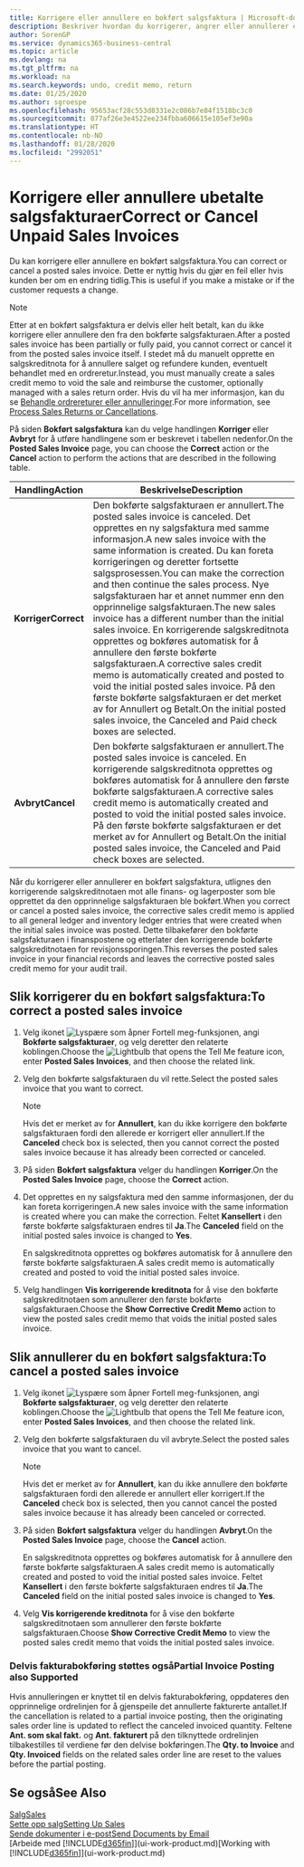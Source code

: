 ```yaml
---
title: Korrigere eller annullere en bokført salgsfaktura | Microsoft-dokumentasjon
description: Beskriver hvordan du korrigerer, angrer eller annullerer en bokført salgsfaktura og utligner en salgskreditnota.
author: SorenGP
ms.service: dynamics365-business-central
ms.topic: article
ms.devlang: na
ms.tgt_pltfrm: na
ms.workload: na
ms.search.keywords: undo, credit memo, return
ms.date: 01/25/2020
ms.author: sgroespe
ms.openlocfilehash: 95653acf28c553d8331e2c086b7e84f1518bc3c0
ms.sourcegitcommit: 877af26e3e4522ee234fbba606615e105ef3e90a
ms.translationtype: HT
ms.contentlocale: nb-NO
ms.lasthandoff: 01/28/2020
ms.locfileid: "2992051"
---
```

# <a name="correct-or-cancel-unpaid-sales-invoices"></a><span data-ttu-id="54eda-103">Korrigere eller annullere ubetalte salgsfakturaer</span><span class="sxs-lookup"><span data-stu-id="54eda-103">Correct or Cancel Unpaid Sales Invoices</span></span>
<span data-ttu-id="54eda-104">Du kan korrigere eller annullere en bokført salgsfaktura.</span><span class="sxs-lookup"><span data-stu-id="54eda-104">You can correct or cancel a posted sales invoice.</span></span> <span data-ttu-id="54eda-105">Dette er nyttig hvis du gjør en feil eller hvis kunden ber om en endring tidlig.</span><span class="sxs-lookup"><span data-stu-id="54eda-105">This is useful if you make a mistake or if the customer requests a change.</span></span>

> [!NOTE]  
>   <span data-ttu-id="54eda-106">Etter at en bokført salgsfaktura er delvis eller helt betalt, kan du ikke korrigere eller annullere den fra den bokførte salgsfakturaen.</span><span class="sxs-lookup"><span data-stu-id="54eda-106">After a posted sales invoice has been partially or fully paid, you cannot correct or cancel it from the posted sales invoice itself.</span></span> <span data-ttu-id="54eda-107">I stedet må du manuelt opprette en salgskreditnota for å annullere salget og refundere kunden, eventuelt behandlet med en ordreretur.</span><span class="sxs-lookup"><span data-stu-id="54eda-107">Instead, you must manually create a sales credit memo to void the sale and reimburse the customer, optionally managed with a sales return order.</span></span> <span data-ttu-id="54eda-108">Hvis du vil ha mer informasjon, kan du se [Behandle ordrereturer eller annulleringer](sales-how-process-sales-returns-cancellations.md).</span><span class="sxs-lookup"><span data-stu-id="54eda-108">For more information, see [Process Sales Returns or Cancellations](sales-how-process-sales-returns-cancellations.md).</span></span>

<span data-ttu-id="54eda-109">På siden **Bokført salgsfaktura** kan du velge handlingen **Korriger** eller **Avbryt** for å utføre handlingene som er beskrevet i tabellen nedenfor.</span><span class="sxs-lookup"><span data-stu-id="54eda-109">On the **Posted Sales Invoice** page, you can choose the **Correct** action or the **Cancel** action to perform the actions that are described in the following table.</span></span>

| <span data-ttu-id="54eda-110">Handling</span><span class="sxs-lookup"><span data-stu-id="54eda-110">Action</span></span> | <span data-ttu-id="54eda-111">Beskrivelse</span><span class="sxs-lookup"><span data-stu-id="54eda-111">Description</span></span> |
| --- | --- |
| <span data-ttu-id="54eda-112">**Korriger**</span><span class="sxs-lookup"><span data-stu-id="54eda-112">**Correct**</span></span> |<span data-ttu-id="54eda-113">Den bokførte salgsfakturaen er annullert.</span><span class="sxs-lookup"><span data-stu-id="54eda-113">The posted sales invoice is canceled.</span></span> <span data-ttu-id="54eda-114">Det opprettes en ny salgsfaktura med samme informasjon.</span><span class="sxs-lookup"><span data-stu-id="54eda-114">A new sales invoice with the same information is created.</span></span> <span data-ttu-id="54eda-115">Du kan foreta korrigeringen og deretter fortsette salgsprosessen.</span><span class="sxs-lookup"><span data-stu-id="54eda-115">You can make the correction and then continue the sales process.</span></span> <span data-ttu-id="54eda-116">Nye salgsfakturaen har et annet nummer enn den opprinnelige salgsfakturaen.</span><span class="sxs-lookup"><span data-stu-id="54eda-116">The new sales invoice has a different number than the initial sales invoice.</span></span> <span data-ttu-id="54eda-117">En korrigerende salgskreditnota opprettes og bokføres automatisk for å annullere den første bokførte salgsfakturaen.</span><span class="sxs-lookup"><span data-stu-id="54eda-117">A corrective sales credit memo is automatically created and posted to void the initial posted sales invoice.</span></span> <span data-ttu-id="54eda-118">På den første bokførte salgsfakturaen er det merket av for Annullert og Betalt.</span><span class="sxs-lookup"><span data-stu-id="54eda-118">On the initial posted sales invoice, the Canceled and Paid check boxes are selected.</span></span> |
| <span data-ttu-id="54eda-119">**Avbryt**</span><span class="sxs-lookup"><span data-stu-id="54eda-119">**Cancel**</span></span> |<span data-ttu-id="54eda-120">Den bokførte salgsfakturaen er annullert.</span><span class="sxs-lookup"><span data-stu-id="54eda-120">The posted sales invoice is canceled.</span></span> <span data-ttu-id="54eda-121">En korrigerende salgskreditnota opprettes og bokføres automatisk for å annullere den første bokførte salgsfakturaen.</span><span class="sxs-lookup"><span data-stu-id="54eda-121">A corrective sales credit memo is automatically created and posted to void the initial posted sales invoice.</span></span> <span data-ttu-id="54eda-122">På den første bokførte salgsfakturaen er det merket av for Annullert og Betalt.</span><span class="sxs-lookup"><span data-stu-id="54eda-122">On the initial posted sales invoice, the Canceled and Paid check boxes are selected.</span></span> |

<span data-ttu-id="54eda-123">Når du korrigerer eller annullerer en bokført salgsfaktura, utlignes den korrigerende salgskreditnotaen mot alle finans- og lagerposter som ble opprettet da den opprinnelige salgsfakturaen ble bokført.</span><span class="sxs-lookup"><span data-stu-id="54eda-123">When you correct or cancel a posted sales invoice, the corrective sales credit memo is applied to all general ledger and inventory ledger entries that were created when the initial sales invoice was posted.</span></span> <span data-ttu-id="54eda-124">Dette tilbakefører den bokførte salgsfakturaen i finanspostene og etterlater den korrigerende bokførte salgskreditnotaen for revisjonssporingen.</span><span class="sxs-lookup"><span data-stu-id="54eda-124">This reverses the posted sales invoice in your financial records and leaves the corrective posted sales credit memo for your audit trail.</span></span>

## <a name="to-correct-a-posted-sales-invoice"></a><span data-ttu-id="54eda-125">Slik korrigerer du en bokført salgsfaktura:</span><span class="sxs-lookup"><span data-stu-id="54eda-125">To correct a posted sales invoice</span></span>
1. <span data-ttu-id="54eda-126">Velg ikonet ![Lyspære som åpner Fortell meg-funksjonen](media/ui-search/search_small.png "Fortell hva du vil gjøre"), angi **Bokførte salgsfakturaer**, og velg deretter den relaterte koblingen.</span><span class="sxs-lookup"><span data-stu-id="54eda-126">Choose the ![Lightbulb that opens the Tell Me feature](media/ui-search/search_small.png "Tell me what you want to do") icon, enter **Posted Sales Invoices**, and then choose the related link.</span></span>  
2. <span data-ttu-id="54eda-127">Velg den bokførte salgsfakturaen du vil rette.</span><span class="sxs-lookup"><span data-stu-id="54eda-127">Select the posted sales invoice that you want to correct.</span></span>

    > [!NOTE]  
    >   <span data-ttu-id="54eda-128">Hvis det er merket av for **Annullert**, kan du ikke korrigere den bokførte salgsfakturaen fordi den allerede er korrigert eller annullert.</span><span class="sxs-lookup"><span data-stu-id="54eda-128">If the **Canceled** check box is selected, then you cannot correct the posted sales invoice because it has already been corrected or canceled.</span></span>
3. <span data-ttu-id="54eda-129">På siden **Bokført salgsfaktura** velger du handlingen **Korriger**.</span><span class="sxs-lookup"><span data-stu-id="54eda-129">On the **Posted Sales Invoice** page, choose the **Correct** action.</span></span>  
4. <span data-ttu-id="54eda-130">Det opprettes en ny salgsfaktura med den samme informasjonen, der du kan foreta korrigeringen.</span><span class="sxs-lookup"><span data-stu-id="54eda-130">A new sales invoice with the same information is created where you can make the correction.</span></span> <span data-ttu-id="54eda-131">Feltet **Kansellert** i den første bokførte salgsfakturaen endres til **Ja**.</span><span class="sxs-lookup"><span data-stu-id="54eda-131">The **Canceled** field on the initial posted sales invoice is changed to **Yes**.</span></span>

    <span data-ttu-id="54eda-132">En salgskreditnota opprettes og bokføres automatisk for å annullere den første bokførte salgsfakturaen.</span><span class="sxs-lookup"><span data-stu-id="54eda-132">A sales credit memo is automatically created and posted to void the initial posted sales invoice.</span></span>
5. <span data-ttu-id="54eda-133">Velg handlingen **Vis korrigerende kreditnota** for å vise den bokførte salgskreditnotaen som annullerer den første bokførte salgsfakturaen.</span><span class="sxs-lookup"><span data-stu-id="54eda-133">Choose the **Show Corrective Credit Memo** action to view the posted sales credit memo that voids the initial posted sales invoice.</span></span>

## <a name="to-cancel-a-posted-sales-invoice"></a><span data-ttu-id="54eda-134">Slik annullerer du en bokført salgsfaktura:</span><span class="sxs-lookup"><span data-stu-id="54eda-134">To cancel a posted sales invoice</span></span>
1. <span data-ttu-id="54eda-135">Velg ikonet ![Lyspære som åpner Fortell meg-funksjonen](media/ui-search/search_small.png "Fortell hva du vil gjøre"), angi **Bokførte salgsfakturaer**, og velg deretter den relaterte koblingen.</span><span class="sxs-lookup"><span data-stu-id="54eda-135">Choose the ![Lightbulb that opens the Tell Me feature](media/ui-search/search_small.png "Tell me what you want to do") icon, enter **Posted Sales Invoices**, and then choose the related link.</span></span>  
2. <span data-ttu-id="54eda-136">Velg den bokførte salgsfakturaen du vil avbryte.</span><span class="sxs-lookup"><span data-stu-id="54eda-136">Select the posted sales invoice that you want to cancel.</span></span>

    > [!NOTE]  
    >   <span data-ttu-id="54eda-137">Hvis det er merket av for **Annullert**, kan du ikke annullere den bokførte salgsfakturaen fordi den allerede er annullert eller korrigert.</span><span class="sxs-lookup"><span data-stu-id="54eda-137">If the **Canceled** check box is selected, then you cannot cancel the posted sales invoice because it has already been canceled or corrected.</span></span>
3. <span data-ttu-id="54eda-138">På siden **Bokført salgsfaktura** velger du handlingen **Avbryt**.</span><span class="sxs-lookup"><span data-stu-id="54eda-138">On the **Posted Sales Invoice** page, choose the **Cancel** action.</span></span>

    <span data-ttu-id="54eda-139">En salgskreditnota opprettes og bokføres automatisk for å annullere den første bokførte salgsfakturaen.</span><span class="sxs-lookup"><span data-stu-id="54eda-139">A sales credit memo is automatically created and posted to void the initial posted sales invoice.</span></span> <span data-ttu-id="54eda-140">Feltet **Kansellert** i den første bokførte salgsfakturaen endres til **Ja**.</span><span class="sxs-lookup"><span data-stu-id="54eda-140">The **Canceled** field on the initial posted sales invoice is changed to **Yes**.</span></span>
4. <span data-ttu-id="54eda-141">Velg **Vis korrigerende kreditnota** for å vise den bokførte salgskreditnotaen som annullerer den første bokførte salgsfakturaen.</span><span class="sxs-lookup"><span data-stu-id="54eda-141">Choose **Show Corrective Credit Memo** to view the posted sales credit memo that voids the initial posted sales invoice.</span></span>

### <a name="partial-invoice-posting-also-supported"></a><span data-ttu-id="54eda-142">Delvis fakturabokføring støttes også</span><span class="sxs-lookup"><span data-stu-id="54eda-142">Partial Invoice Posting also Supported</span></span>
<span data-ttu-id="54eda-143">Hvis annulleringen er knyttet til en delvis fakturabokføring, oppdateres den opprinnelige ordrelinjen for å gjenspeile det annullerte fakturerte antallet.</span><span class="sxs-lookup"><span data-stu-id="54eda-143">If the cancellation is related to a partial invoice posting, then the originating sales order line is updated to reflect the canceled invoiced quantity.</span></span> <span data-ttu-id="54eda-144">Feltene **Ant. som skal fakt.** og **Ant. fakturert** på den tilknyttede ordrelinjen tilbakestilles til verdiene før den delvise bokføringen.</span><span class="sxs-lookup"><span data-stu-id="54eda-144">The **Qty. to Invoice** and **Qty. Invoiced** fields on the related sales order line are reset to the values before the partial posting.</span></span>

## <a name="see-also"></a><span data-ttu-id="54eda-145">Se også</span><span class="sxs-lookup"><span data-stu-id="54eda-145">See Also</span></span>
[<span data-ttu-id="54eda-146">Salg</span><span class="sxs-lookup"><span data-stu-id="54eda-146">Sales</span></span>](sales-manage-sales.md)  
[<span data-ttu-id="54eda-147">Sette opp salg</span><span class="sxs-lookup"><span data-stu-id="54eda-147">Setting Up Sales</span></span>](sales-setup-sales.md)  
[<span data-ttu-id="54eda-148">Sende dokumenter i e-post</span><span class="sxs-lookup"><span data-stu-id="54eda-148">Send Documents by Email</span></span>](ui-how-send-documents-email.md)  
<span data-ttu-id="54eda-149">[Arbeide med [!INCLUDE[d365fin](includes/d365fin_md.md)]](ui-work-product.md)</span><span class="sxs-lookup"><span data-stu-id="54eda-149">[Working with [!INCLUDE[d365fin](includes/d365fin_md.md)]](ui-work-product.md)</span></span>
